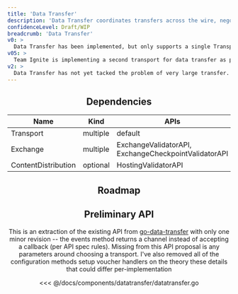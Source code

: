 ```yaml
---
title: 'Data Transfer'
description: 'Data Transfer coordinates transfers across the wire, negotiating transport mechanism, maintaining state about a transfer, and coordinating with an Exchange protocol to validate requests and manage payments.'
confidenceLevel: Draft/WIP
breadcrumb: 'Data Transfer'
v0: >
  Data Transfer has been implemented, but only supports a single Transport mechanism. Moreover, the current implementation has architectural issues, as documented in [go-data-transfer#158](https://github.com/filecoin-project/go-data-transfer/issues/158) 
v05: >
  Team Ignite is implementing a second transport for data transfer as part of the F3 Project. As part of this, Team Ignite will need to improve Data Transfer to support multiple protocols, and determine how Data Transfer will choose between protocols.
v2: >
  Data Transfer has not yet tacked the problem of very large transfer. This is something we will need to look at to enable usage of large static datasets in the retrieval market. 
---
```


<Header />

## Dependencies

| Name | Kind | APIs |
| ---- | ---- | ---- |
| Transport | multiple | default |
| Exchange | multiple | ExchangeValidatorAPI, ExchangeCheckpointValidatorAPI |
| ContentDistribution | optional | HostingValidatorAPI |

## Roadmap

<RoadMapPage />

## Preliminary API

This is an extraction of the existing API from [go-data-transfer](https://github.com/filecoin-project/go-data-transfer) with only one minor revision -- the events method returns a channel instead of accepting a callback (per API spec rules). Missing from this API proposal is any parameters around choosing a transport. I've also removed all of the configuration methods setup voucher handlers on the theory these details that could differ per-implementation 

<<< @/docs/components/datatransfer/datatransfer.go

